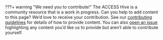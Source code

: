 ???+ warning "We need you to contribute!"
    The ACCESS Hive is a community resource that is a work in progress. Can you help to add content to this page? We’d love to receive your contribution. See our [contributing guidelines](https://access-hive.github.io/website/about/contribute) for details of how to provide content. You can also [open an issue](https://github.com/ACCESS-Hive/website/issues) highlighting any content you’d like us to provide but aren’t able to contribute yourself.